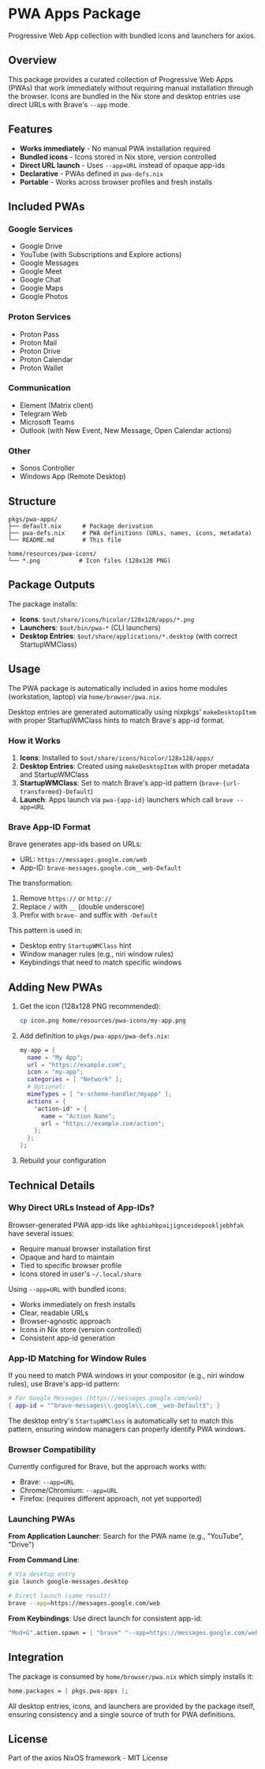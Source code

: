 # PWA Apps Package

Progressive Web App collection with bundled icons and launchers for axios.

## Overview

This package provides a curated collection of Progressive Web Apps (PWAs) that work immediately without requiring manual installation through the browser. Icons are bundled in the Nix store and desktop entries use direct URLs with Brave's `--app` mode.

## Features

- **Works immediately** - No manual PWA installation required
- **Bundled icons** - Icons stored in Nix store, version controlled
- **Direct URL launch** - Uses `--app=URL` instead of opaque app-ids
- **Declarative** - PWAs defined in `pwa-defs.nix`
- **Portable** - Works across browser profiles and fresh installs

## Included PWAs

### Google Services
- Google Drive
- YouTube (with Subscriptions and Explore actions)
- Google Messages
- Google Meet
- Google Chat
- Google Maps
- Google Photos

### Proton Services
- Proton Pass
- Proton Mail
- Proton Drive
- Proton Calendar
- Proton Wallet

### Communication
- Element (Matrix client)
- Telegram Web
- Microsoft Teams
- Outlook (with New Event, New Message, Open Calendar actions)

### Other
- Sonos Controller
- Windows App (Remote Desktop)

## Structure

```
pkgs/pwa-apps/
├── default.nix      # Package derivation
├── pwa-defs.nix     # PWA definitions (URLs, names, icons, metadata)
└── README.md        # This file

home/resources/pwa-icons/
└── *.png           # Icon files (128x128 PNG)
```

## Package Outputs

The package installs:

- **Icons**: `$out/share/icons/hicolor/128x128/apps/*.png`
- **Launchers**: `$out/bin/pwa-*` (CLI launchers)
- **Desktop Entries**: `$out/share/applications/*.desktop` (with correct StartupWMClass)

## Usage

The PWA package is automatically included in axios home modules (workstation, laptop) via `home/browser/pwa.nix`.

Desktop entries are generated automatically using nixpkgs' `makeDesktopItem` with proper StartupWMClass hints to match Brave's app-id format.

### How it Works

1. **Icons**: Installed to `$out/share/icons/hicolor/128x128/apps/`
2. **Desktop Entries**: Created using `makeDesktopItem` with proper metadata and StartupWMClass
3. **StartupWMClass**: Set to match Brave's app-id pattern (`brave-{url-transformed}-Default`)
4. **Launch**: Apps launch via `pwa-{app-id}` launchers which call `brave --app=URL`

### Brave App-ID Format

Brave generates app-ids based on URLs:
- URL: `https://messages.google.com/web`
- App-ID: `brave-messages.google.com__web-Default`

The transformation:
1. Remove `https://` or `http://`
2. Replace `/` with `__` (double underscore)
3. Prefix with `brave-` and suffix with `-Default`

This pattern is used in:
- Desktop entry `StartupWMClass` hint
- Window manager rules (e.g., niri window rules)
- Keybindings that need to match specific windows

## Adding New PWAs

1. Get the icon (128x128 PNG recommended):
   ```bash
   cp icon.png home/resources/pwa-icons/my-app.png
   ```

2. Add definition to `pkgs/pwa-apps/pwa-defs.nix`:
   ```nix
   my-app = {
     name = "My App";
     url = "https://example.com";
     icon = "my-app";
     categories = [ "Network" ];
     # Optional:
     mimeTypes = [ "x-scheme-handler/myapp" ];
     actions = {
       "action-id" = {
         name = "Action Name";
         url = "https://example.com/action";
       };
     };
   };
   ```

3. Rebuild your configuration

## Technical Details

### Why Direct URLs Instead of App-IDs?

Browser-generated PWA app-ids like `aghbiahbpaijignceidepookljebhfak` have several issues:

- Require manual browser installation first
- Opaque and hard to maintain
- Tied to specific browser profile
- Icons stored in user's `~/.local/share`

Using `--app=URL` with bundled icons:
- Works immediately on fresh installs
- Clear, readable URLs
- Browser-agnostic approach
- Icons in Nix store (version controlled)
- Consistent app-id generation

### App-ID Matching for Window Rules

If you need to match PWA windows in your compositor (e.g., niri window rules), use Brave's app-id pattern:

```nix
# For Google Messages (https://messages.google.com/web)
{ app-id = "^brave-messages\\.google\\.com__web-Default$"; }
```

The desktop entry's `StartupWMClass` is automatically set to match this pattern, ensuring window managers can properly identify PWA windows.

### Browser Compatibility

Currently configured for Brave, but the approach works with:
- Brave: `--app=URL`
- Chrome/Chromium: `--app=URL`
- Firefox: (requires different approach, not yet supported)

### Launching PWAs

**From Application Launcher**: Search for the PWA name (e.g., "YouTube", "Drive")

**From Command Line**: 
```bash
# Via desktop entry
gio launch google-messages.desktop

# Direct launch (same result)
brave --app=https://messages.google.com/web
```

**From Keybindings**: Use direct launch for consistent app-id:
```nix
"Mod+G".action.spawn = [ "brave" "--app=https://messages.google.com/web" ];
```

## Integration

The package is consumed by `home/browser/pwa.nix` which simply installs it:
```nix
home.packages = [ pkgs.pwa-apps ];
```

All desktop entries, icons, and launchers are provided by the package itself, ensuring consistency and a single source of truth for PWA definitions.

## License

Part of the axios NixOS framework - MIT License
